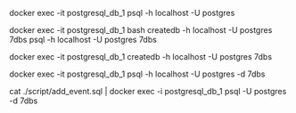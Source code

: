 docker exec -it postgresql_db_1 psql -h localhost -U postgres

docker exec -it postgresql_db_1 bash
createdb -h localhost -U postgres 7dbs
psql -h localhost -U postgres 7dbs


docker exec -it postgresql_db_1 createdb -h localhost -U postgres 7dbs

docker exec -it postgresql_db_1 psql -h localhost -U postgres -d 7dbs

cat ./script/add_event.sql | docker exec -i postgresql_db_1 psql -U postgres -d 7dbs




